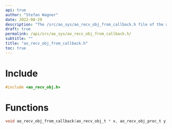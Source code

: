 ```yaml
---
api: true
author: "Stefan Wagner"
date: 2022-08-29
description: "The /src/ao_sys/ao_recv_obj_from_callback.h file of the ao real-time operating system."
draft: true
permalink: /api/src/ao_sys/ao_recv_obj_from_callback.h/
subtitle: ""
title: "ao_recv_obj_from_callback.h"
toc: true
---
```


# Include

```c
#include <ao_recv_obj.h>
```

# Functions

```c
void ao_recv_obj_from_callback(ao_recv_obj_t * x, ao_recv_obj_proc_t y);
```

